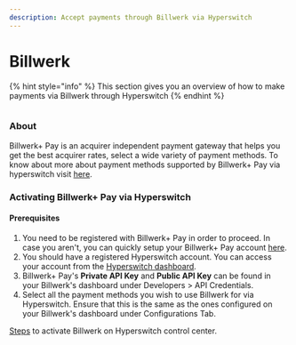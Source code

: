 ```yaml
---
description: Accept payments through Billwerk via Hyperswitch
---
```


# Billwerk

{% hint style="info" %}
This section gives you an overview of how to make payments via Billwerk through Hyperswitch
{% endhint %}

<div align="left">

<figure><img src="../../../.gitbook/assets/ic_Billwerk+Pay3X.svg" alt=""><figcaption></figcaption></figure>

</div>

### About

Billwerk+ Pay is an acquirer independent payment gateway that helps you get the best acquirer rates, select a wide variety of payment methods. To know about more about payment methods supported by Billwerk+ Pay via hyperswitch visit [here](https://hyperswitchpay.com/pm-list).

### Activating Billwerk+ Pay via Hyperswitch

#### Prerequisites

1. You need to be registered with Billwerk+ Pay in order to proceed. In case you aren't, you can quickly setup your Billwerk+ Pay account [here](https://signup.billwerk.plus/).
2. You should have a registered Hyperswitch account. You can access your account from the [Hyperswitch dashboard](https://app.hyperswitchpay.com/).
3. Billwerk+ Pay's **Private API Key** and **Public API Key** can be found in your Billwerk's dashboard under Developers > API Credentials.
4. Select all the payment methods you wish to use Billwerk for via Hyperswitch. Ensure that this is the same as the ones configured on your Billwerk's dashboard under Configurations Tab.

&#x20;[Steps](https://docs.hyperswitchpay.com/hyperswitch-cloud/connectors/activate-connector-on-hyperswitch) to activate Billwerk on Hyperswitch control center.
